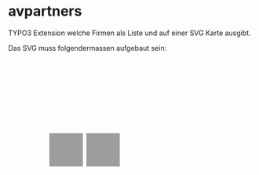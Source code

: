 # avpartners

TYPO3 Extension welche Firmen als Liste und auf einer SVG Karte ausgibt.

Das SVG muss folgendermassen aufgebaut sein:

<?xml version="1.0" encoding="utf-8"?>
<!DOCTYPE svg PUBLIC "-//W3C//DTD SVG 1.1//EN" "http://www.w3.org/Graphics/SVG/1.1/DTD/svg11.dtd">
<svg version="1.1"
	 id="map" inkscape:output_extension="org.inkscape.output.svg.inkscape" sodipodi:version="0.32" inkscape:version="0.45" sodipodi:docname="‚àö√±sterreich.svg" sodipodi:modified="true" sodipodi:docbase="E:\" xmlns:dc="http://purl.org/dc/elements/1.1/" xmlns:cc="http://web.resource.org/cc/" xmlns:rdf="http://www.w3.org/1999/02/22-rdf-syntax-ns#" xmlns:svg="http://www.w3.org/2000/svg" xmlns:sodipodi="http://sodipodi.sourceforge.net/DTD/sodipodi-0.dtd" xmlns:inkscape="http://www.inkscape.org/namespaces/inkscape"
	 xmlns="http://www.w3.org/2000/svg" xmlns:xlink="http://www.w3.org/1999/xlink" x="0px" y="0px" width="841.891px"
	 height="595.275px" viewBox="0 0 841.891 595.275" enable-background="new 0 0 841.891 595.275" xml:space="preserve">
<g>
	<rect id="AT-2" x="139.446" y="253.138" fill="#9D9D9C" stroke="#FFFFFF" stroke-miterlimit="10" width="115" height="115"/>
	<rect id="AT-1" x="265.446" y="253.138" fill="#9D9D9C" stroke="#FFFFFF" stroke-miterlimit="10" width="115" height="115"/>
</g>
</svg>
